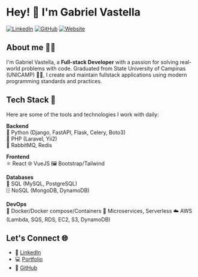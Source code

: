 # Hey! 👋 I'm Gabriel Vastella

[![LinkedIn](https://img.shields.io/badge/LinkedIn-gabrielvastella-blue)](https://www.linkedin.com/in/gabrielvastella)
[![GitHub](https://img.shields.io/badge/GitHub-gtvastella-black)](https://github.com/gtvastella)
[![Website](https://img.shields.io/badge/Website-gvastella.com.br-green)](http://gvastella.com.br)

## About me 🙋‍♂️
I'm Gabriel Vastella, a **Full-stack Developer** with a passion for solving real-world problems with code. Graduated from State University of Campinas (UNICAMP) 🧑‍🎓, I create and maintain fullstack applications using modern programming standards and practices.

## Tech Stack 🚀
Here are some of the tools and technologies I work with daily:

**Backend**  
🐍 Python (Django, FastAPI, Flask, Celery, Boto3)  
🐘 PHP (Laravel, Yii2)  
🐇 RabbitMQ, Redis  

**Frontend**  
⚛️ React
🌐 VueJS
🖼️ Bootstrap/Tailwind

**Databases**  
💾 SQL (MySQL, PostgreSQL)  
🗄️ NoSQL (MongoDB, DynamoDB)

**DevOps**  
🐳 Docker/Docker compose/Containers
🔄 Microservices, Serverless
☁️ AWS (Lambda, SQS, RDS, EC2, S3, DynamoDB)  

## Let's Connect 🌐
- 💼 [LinkedIn](https://www.linkedin.com/in/gabrielvastella)
- 💻 [Portfolio](http://gvastella.com.br)
- 🐙 [GitHub](https://github.com/gtvastella)

